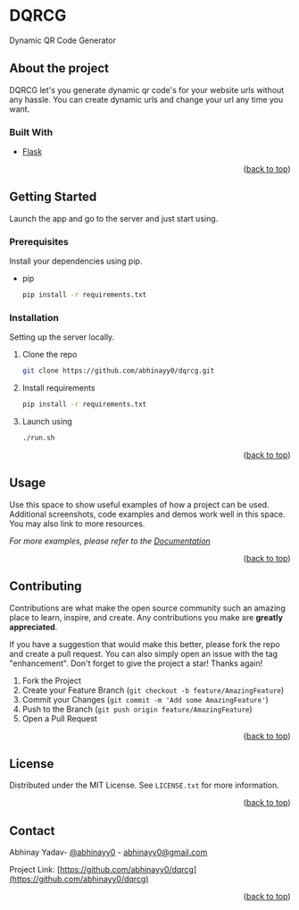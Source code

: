 # DQRCG

Dynamic QR Code Generator

## About the project

DQRCG let's you generate dynamic qr code's for your website urls without any hassle. You can create dynamic urls and change your url any time you want.

### Built With

- [Flask](https://flask.palletsprojects.com/en/2.0.x/)

<p align="right">(<a href="#top">back to top</a>)</p>

<!-- GETTING STARTED -->

## Getting Started

Launch the app and go to the server and just start using.

### Prerequisites

Install your dependencies using pip.

- pip
  ```sh
  pip install -r requirements.txt
  ```

### Installation

Setting up the server locally.

1. Clone the repo
   ```sh
   git clone https://github.com/abhinayy0/dqrcg.git
   ```
2. Install requirements
   ```sh
   pip install -r requirements.txt
   ```
3. Launch using
   ```sh
   ./run.sh
   ```

<p align="right">(<a href="#top">back to top</a>)</p>

<!-- USAGE EXAMPLES -->

## Usage

Use this space to show useful examples of how a project can be used. Additional screenshots, code examples and demos work well in this space. You may also link to more resources.

_For more examples, please refer to the [Documentation](https://example.com)_

<p align="right">(<a href="#top">back to top</a>)</p>

<!-- CONTRIBUTING -->

## Contributing

Contributions are what make the open source community such an amazing place to learn, inspire, and create. Any contributions you make are **greatly appreciated**.

If you have a suggestion that would make this better, please fork the repo and create a pull request. You can also simply open an issue with the tag "enhancement".
Don't forget to give the project a star! Thanks again!

1. Fork the Project
2. Create your Feature Branch (`git checkout -b feature/AmazingFeature`)
3. Commit your Changes (`git commit -m 'Add some AmazingFeature'`)
4. Push to the Branch (`git push origin feature/AmazingFeature`)
5. Open a Pull Request

<p align="right">(<a href="#top">back to top</a>)</p>

<!-- LICENSE -->

## License

Distributed under the MIT License. See `LICENSE.txt` for more information.

<p align="right">(<a href="#top">back to top</a>)</p>

<!-- CONTACT -->

## Contact

Abhinay Yadav- [@abhinayy0](https://abhinayy0.github.io/) - abhinayy0@gmail.com

Project Link: [https://github.com/abhinayy0/dqrcg](https://github.com/abhinayy0/dqrcg)

<p align="right">(<a href="#top">back to top</a>)</p>
